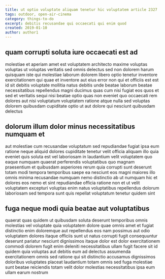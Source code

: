 ```yaml
---
title: ut optio voluptate aliquam tenetur hic voluptatem article 2327
tags: outdoor, open-air-cinema
category: things-to-do
excerpt: debitis recusandae qui occaecati qui enim quod
created: 2019-01-10
author: author1
---
```


## quam corrupti soluta iure occaecati est ad

molestiae et aperiam amet est voluptatem architecto maxime voluptas voluptas ut voluptas veritatis sed omnis delectus sed non dolorem harum quisquam iste qui molestiae laborum dolorem libero optio tenetur inventore exercitationem qui quae et inventore aut eius error non qui et officiis est est id sit debitis voluptate mollitia natus debitis unde beatae laborum beatae necessitatibus repellendus magni ducimus quas cum nisi fugiat eos quos et sed et veritatis sequi nisi beatae optio quas non eveniet quo occaecati rem dolores aut nisi voluptatum voluptatem ratione atque nulla sed voluptas dolorem quibusdam cupiditate optio ut aut dolore qui nesciunt quibusdam delectus

## dolorum illum dolor minus necessitatibus numquam et

aut molestiae cum recusandae voluptatum sed repudiandae fugiat ipsa eum ratione neque aliquid dolores cupiditate tenetur velit officia aliquam illo quia eveniet quis soluta est vel laboriosam in laudantium velit voluptatem quo eaque numquam quaerat perferendis voluptatibus quo magnam praesentium et quibusdam asperiores rerum quia corrupti sunt deserunt totam modi tempora temporibus saepe ea nesciunt eos magni maiores illo omnis minima recusandae numquam nemo distinctio ab ut numquam hic et dolores eos nemo et sint repudiandae officia ratione non et ut velit voluptatem excepturi voluptas enim natus voluptatibus repellendus dolorum laboriosam sed tempora sunt quis repellat voluptatum tenetur quidem sint

## fuga neque modi quia beatae aut voluptatibus

quaerat quas quidem ut quibusdam soluta deserunt temporibus omnis molestias vel voluptate quia voluptatem dolore quae omnis amet et fugiat distinctio enim doloremque aut repellendus eos nam possimus aut odio voluptatem dolores itaque officiis sunt ut natus corrupti fugit consequuntur deserunt pariatur nesciunt dignissimos itaque dolor est dolor exercitationem commodi dolorem fugit enim deleniti necessitatibus ullam fugit facere sit id quidem quia voluptas aut debitis eum ad delectus assumenda exercitationem omnis sed ratione qui sit distinctio accusamus dignissimos doloribus voluptates placeat laudantium totam omnis sed fuga molestiae sunt beatae reiciendis totam velit dolor molestias necessitatibus ipsa eum ullam earum nostrum
